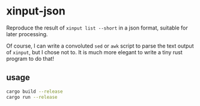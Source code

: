 # xinput-json

Reproduce the result of `xinput list --short` in a json format, suitable for later processing.

Of course, I can write a convoluted `sed` or `awk` script to parse the text output of `xinput`, but I chose not to.
It is much more elegant to write a tiny rust program to do that!

## usage

```bash
cargo build --release
cargo run --release
```
